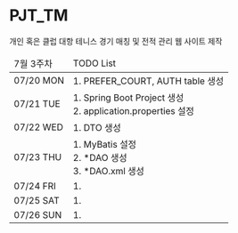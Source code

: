 # PJT_TM
개인 혹은 클럽 대항 테니스 경기 매칭 및 전적 관리 웹 사이트 제작

<table>
  <thead>
    <tr>
      <td>7월 3주차</td>
      <td>TODO List</td>
    </tr>
  </thead>
  <tbody>
    <tr>
      <td>07/20 MON</td>
      <td>
        1. PREFER_COURT, AUTH table 생성
      </td>
    </tr>
    <tr>
      <td>07/21 TUE</td>
      <td>
        1. Spring Boot Project 생성<br/>
        2. application.properties 설정
      </td>
    </tr>
    <tr>
      <td>07/22 WED</td>
      <td>
        1. DTO 생성
      </td>
    </tr>
    <tr>
      <td>07/23 THU</td>
      <td>
        1. MyBatis 설정<br/>
        2. *DAO 생성<br/>
        3. *DAO.xml 생성
      </td>
    </tr>
    <tr>
      <td>07/24 FRI</td>
      <td>
        1.
      </td>
    </tr>
    <tr>
      <td>07/25 SAT</td>
      <td>
        1.
      </td>
    </tr>
    <tr>
      <td>07/26 SUN</td>
      <td>
        1.
      </td>
    </tr>
  </tbody>
</table>
